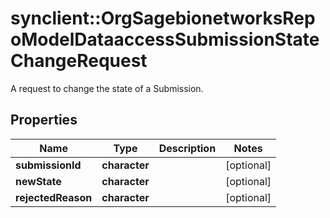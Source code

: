 # synclient::OrgSagebionetworksRepoModelDataaccessSubmissionStateChangeRequest

A request to change the state of a Submission.

## Properties
Name | Type | Description | Notes
------------ | ------------- | ------------- | -------------
**submissionId** | **character** |  | [optional] 
**newState** | **character** |  | [optional] 
**rejectedReason** | **character** |  | [optional] 


